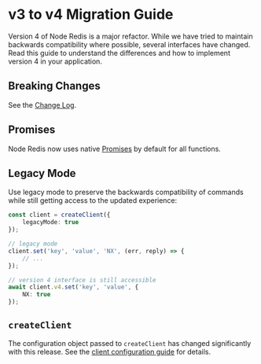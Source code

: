 # v3 to v4 Migration Guide

Version 4 of Node Redis is a major refactor. While we have tried to maintain backwards compatibility where possible, several interfaces have changed. Read this guide to understand the differences and how to implement version 4 in your application.

## Breaking Changes

See the [Change Log](../packages/client/CHANGELOG.md).

## Promises

Node Redis now uses native [Promises](https://developer.mozilla.org/en-US/docs/Web/JavaScript/Reference/Global_Objects/Promise) by default for all functions.

## Legacy Mode

Use legacy mode to preserve the backwards compatibility of commands while still getting access to the updated experience:

```typescript
const client = createClient({
    legacyMode: true
});

// legacy mode
client.set('key', 'value', 'NX', (err, reply) => {
    // ...
});

// version 4 interface is still accessible
await client.v4.set('key', 'value', {
    NX: true
});
```

## `createClient`

The configuration object passed to `createClient` has changed significantly with this release. See the [client configuration guide](./client-configuration.md) for details.
